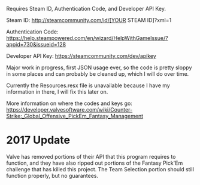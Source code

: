 Requires Steam ID, Authentication Code, and Developer API Key.

Steam ID: http://steamcommunity.com/id/[YOUR STEAM ID]?xml=1

Authentication Code: https://help.steampowered.com/en/wizard/HelpWithGameIssue/?appid=730&issueid=128

Developer API Key: https://steamcommunity.com/dev/apikey

Major work in progress, first JSON usage ever, so the code is pretty sloppy in some places and can probably be cleaned up, which I will do over time.

Currently the Resources.resx file is unavailable because I have my information in there, I will fix this later on.

More information on where the codes and keys go: https://developer.valvesoftware.com/wiki/Counter-Strike:_Global_Offensive_PickEm_Fantasy_Management

# 2017 Update
Valve has removed portions of their API that this program requires to function, and they have also ripped out portions of the Fantasy Pick'Em challenge that has killed this project. The Team Selection portion should still function properly, but no guarantees.
